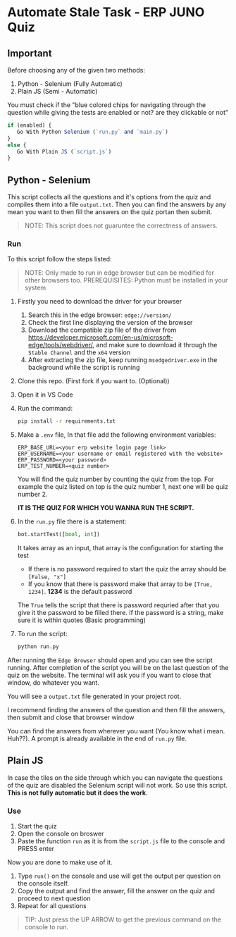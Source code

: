 # Automate Stale Task - ERP JUNO Quiz

## Important

Before choosing any of the given two methods:

1. Python - Selenium (Fully Automatic)
2. Plain JS (Semi - Automatic)

You must check if the "blue colored chips for navigating through the question while giving the tests are enabled or not? are they clickable or not"

```js
if (enabled) {
   Go With Python Selenium (`run.py` and `main.py`)
}
else {
   Go With Plain JS (`script.js`)
}
```

## Python - Selenium

This script collects all the questions and it's options from the quiz and compiles them into a file `output.txt`. Then you can find the answers by any mean you want to then fill the answers on the quiz portan then submit.

> NOTE: This script does not guaruntee the correctness of answers.

### Run

To this script follow the steps listed:

> NOTE: Only made to run in edge browser but can be modified for other browsers too.
> PREREQUISITES: Python must be installed in your system

1. Firstly you need to download the driver for your browser
   1. Search this in the edge browser: `edge://version/`
   2. Check the first line displaying the version of the browser
   3. Download the compatible zip file of the driver from <https://developer.microsoft.com/en-us/microsoft-edge/tools/webdriver/>, and make sure to download it through the `Stable Channel` and the `x64` version
   4. After extracting the zip file, keep running `msedgedriver.exe` in the background while the script is running
2. Clone this repo. (First fork if you want to. (Optional))
3. Open it in VS Code
4. Run the command:

   ```bash
   pip install -r requirements.txt
   ```

5. Make a `.env` file, In that file add the following environment variables:

   ```env
   ERP_BASE_URL=<your erp website login page link>
   ERP_USERNAME=<your username or email registered with the website>
   ERP_PASSWORD=<your password>
   ERP_TEST_NUMBER=<quiz number>
   ```

   You will find the quiz number by counting the quiz from the top. For example the quiz listed on top is the quiz number 1, next one will be quiz number 2.

   **IT IS THE QUIZ FOR WHICH YOU WANNA RUN THE SCRIPT.**

6. In the `run.py` file there is a statement:

   ```py
   bot.startTest([bool, int])
   ```

   It takes array as an input, that array is the configuration for starting the test

   - If there is no password required to start the quiz the array should be `[False, "x"]`
   - If you know that there is password make that array to be `[True, 1234]`. **1234** is the default password

   The `True` tells the script that there is password requried after that you give it the password to be filled there. If the password is a string, make sure it is within quotes (Basic programming)

7. To run the script:

    ```bash
    python run.py
    ```

After running the `Edge Browser` should open and you can see the script running. After completion of the script you will be on the last question of the quiz on the website. The terminal will ask you if you want to close that window, do whatever you want.

You will see a `output.txt` file generated in your project root.

I recommend finding the answers of the question and then fill the answers, then submit and close that browser window

You can find the answers from wherever you want (You know what i mean. Huh??). A prompt is already available in the end of `run.py` file.

## Plain JS

In case the tiles on the side through which you can navigate the questions of the quiz are disabled the Selenium script will not work. So use this script. **This is not fully automatic but it does the work**.

### Use

1. Start the quiz
1. Open the console on broswer
1. Paste the function `run` as it is from the `script.js` file to the console and PRESS enter

Now you are done to make use of it.

1. Type `run()` on the console and use will get the output per question on the console itself.
1. Copy the output and find the answer, fill the answer on the quiz and proceed to next question
1. Repeat for all questions

> TIP: Just press the UP ARROW to get the previous command on the console to run.
